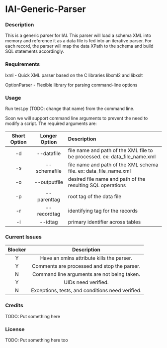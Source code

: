 IAI-Generic-Parser
==================
### Description
This is a generic parser for IAI. This parser will load a schema XML into memory and reference it as a data file is fed into an iterative parser. For each record, the parser will map the data XPath to the schema and build SQL statements accordingly. 

### Requirements
lxml - Quick XML parser based on the C libraries libxml2 and libxslt

OptionParser - Flexible library for parsing command-line options


### Usage
Run test.py (TODO: change that name) from the command line.

Soon we will support command line arguments to prevent the need to modify a script. The required arguments are:

| Short Option        | Longer Option               | Description  |
| :-------------: |:-------------:| :----- |
| -d | --datafile | file name and path of the XML file to be processed. ex: data_file_name.xml |
| -s | --schemafile | file name and path of the XML schema file. ex: data_file_name.xml |
| -o | --outputfile | desired file name and path of the resulting SQL operations |
| -p | --parenttag | root tag of the data file |
| -r | --recordtag | identifying tag for the records |
| -i | --idtag | primary identifier across tables |
  
### Current Issues

| Blocker        | Description               |
| :-------------: |:-------------:|
| Y | Have an xmlns attribute kills the parser. |
| Y | Comments are processed and stop the parser. |
| N | Command line arguments are not being taken. |
| Y | UIDs need verified. |
| N | Exceptions, tests, and conditions need verified. |


  
### Credits
TODO: Put something here

### License
TODO: Put something here too
